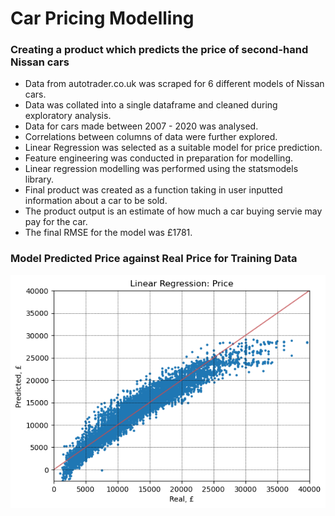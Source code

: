 # **Car Pricing Modelling**
### Creating a product which predicts the price of second-hand Nissan cars 

- Data from autotrader.co.uk was scraped for 6 different models of Nissan cars.
- Data was collated into a single dataframe and cleaned during exploratory analysis.
- Data for cars made between 2007 - 2020 was analysed.
- Correlations between columns of data were further explored.
- Linear Regression was selected as a suitable model for price prediction.
- Feature engineering was conducted in preparation for modelling.
- Linear regression modelling was performed using the statsmodels library.
- Final product was created as a function taking in user inputted information about a car to be sold. 
- The product output is an estimate of how much a car buying servie may pay for the car.
- The final RMSE for the model was £1781.

### Model Predicted Price against Real Price for Training Data
![](https://github.com/j-ma-walsh/car_pricing_model/blob/main/predicted_v_real_price.png)
